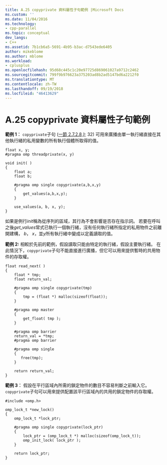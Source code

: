 ```yaml
---
title: A.25 copyprivate 資料屬性子句範例 |Microsoft Docs
ms.custom: ''
ms.date: 11/04/2016
ms.technology:
- cpp-parallel
ms.topic: conceptual
dev_langs:
- C++
ms.assetid: 7b1cb6a5-5691-4b95-b3ac-d7543ede6405
author: mikeblome
ms.author: mblome
ms.workload:
- cplusplus
ms.openlocfilehash: 95d68c445c1c20e97725d869061027a9712c2462
ms.sourcegitcommit: 799f9b976623a375203ad8b2ad5147bd6a2212f0
ms.translationtype: MT
ms.contentlocale: zh-TW
ms.lasthandoff: 09/19/2018
ms.locfileid: "46413629"
---
```

# <a name="a25---examples-of-the-copyprivate-data-attribute-clause"></a>A.25 copyprivate 資料屬性子句範例

**範例 1︰** `copyprivate`子句 ([一節 2.7.2.8](../../parallel/openmp/2-7-2-8-copyprivate.md)上 32) 可用來廣播由單一執行緒直接在其他執行緒的私用變數的所有執行個體所取得的值。

```
float x, y;
#pragma omp threadprivate(x, y)

void init( )
{
    float a;
    float b;

    #pragma omp single copyprivate(a,b,x,y)
    {
        get_values(a,b,x,y);
    }

    use_values(a, b, x, y);
}
```

如果是例行*init*稱為從序列的區域，其行為不會影響是否存在指示詞。 若要在呼叫之後*get_values*常式已執行一個執行緒，沒有任何執行緒所指定的私用物件之前離開建構， *b*， *x*，並*y*所有執行緒中變成以定義讀取的值。

**範例 2:** 相較於先前的範例，假設讀取只能由特定的執行緒，假設主要執行緒。 在此情況下，`copyprivate`子句不能直接進行廣播，但它可以用來提供暫時的共用物件的存取權。

```
float read_next( )
{
    float * tmp;
    float return_val;

    #pragma omp single copyprivate(tmp)
    {
        tmp = (float *) malloc(sizeof(float));
    }

    #pragma omp master
    {
        get_float( tmp );
    }

    #pragma omp barrier
    return_val = *tmp;
    #pragma omp barrier

    #pragma omp single
    {
       free(tmp);
    }

    return return_val;
}
```

**範例 3︰** 假設在平行區域內所需的鎖定物件的數目不容易判斷之前輸入它。 `copyprivate`子句可以用來提供配置該平行區域內的共用的鎖定物件的存取權。

```
#include <omp.h>

omp_lock_t *new_lock()
{
    omp_lock_t *lock_ptr;

    #pragma omp single copyprivate(lock_ptr)
    {
        lock_ptr = (omp_lock_t *) malloc(sizeof(omp_lock_t));
        omp_init_lock( lock_ptr );
    }

    return lock_ptr;
}
```